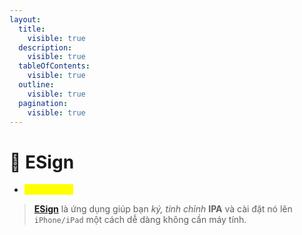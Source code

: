 ```yaml
---
layout:
  title:
    visible: true
  description:
    visible: true
  tableOfContents:
    visible: true
  outline:
    visible: true
  pagination:
    visible: true
---
```


# 🔵 ESign

* <mark style="color:yellow;">**ESign là gì?**</mark>

> [**ESign**](https://esign.yyyue.xyz/) là ứng dụng giúp bạn _ký, tinh chỉnh_ **IPA** và cài đặt nó lên `iPhone/iPad` một cách dễ dàng không cần máy tính.

